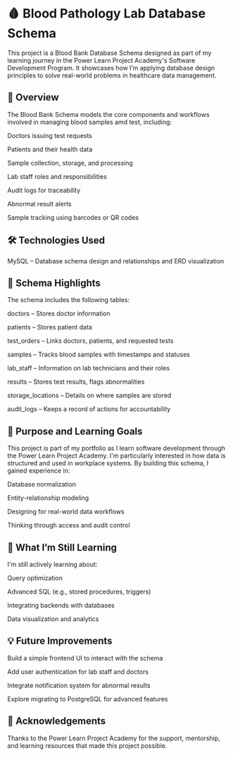 # 🩸 Blood Pathology Lab Database Schema
This project is a Blood Bank Database Schema designed as part of my learning journey in the Power Learn Project Academy's Software Development Program. It showcases how I’m applying database design principles to solve real-world problems in healthcare data management.

## 📘 Overview
The Blood Bank Schema models the core components and workflows involved in managing blood samples amd test, including:

Doctors issuing test requests

Patients and their health data

Sample collection, storage, and processing

Lab staff roles and responsibilities

Audit logs for traceability

Abnormal result alerts

Sample tracking using barcodes or QR codes

## 🛠️ Technologies Used
MySQL – Database schema design and relationships and  ERD visualization 

## 📂 Schema Highlights
The schema includes the following tables:

doctors – Stores doctor information

patients – Stores patient data

test_orders – Links doctors, patients, and requested tests

samples – Tracks blood samples with timestamps and statuses

lab_staff – Information on lab technicians and their roles

results – Stores test results, flags abnormalities

storage_locations – Details on where samples are stored

audit_logs – Keeps a record of actions for accountability

## 🚀 Purpose and Learning Goals
This project is part of my portfolio as I learn software development through the Power Learn Project Academy. I'm particularly interested in how data is structured and used in workplace systems. By building this schema, I gained experience in:

Database normalization

Entity-relationship modeling

Designing for real-world data workflows

Thinking through access and audit control

## 🧠 What I’m Still Learning
I'm still actively learning about:

Query optimization

Advanced SQL (e.g., stored procedures, triggers)

Integrating backends with databases

Data visualization and analytics

## 💡 Future Improvements
Build a simple frontend UI to interact with the schema

Add user authentication for lab staff and doctors

Integrate notification system for abnormal results

Explore migrating to PostgreSQL for advanced features

## 🤝 Acknowledgements
Thanks to the Power Learn Project Academy for the support, mentorship, and learning resources that made this project possible.

